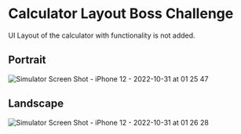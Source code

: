  # Calculator Layout Boss Challenge

UI Layout of the calculator with functionality is not added.

## Portrait
 ![Simulator Screen Shot - iPhone 12 - 2022-10-31 at 01 25 47](https://user-images.githubusercontent.com/107383299/198898910-38298de8-14e9-44ad-9b65-813fe679d022.png)

 
## Landscape

![Simulator Screen Shot - iPhone 12 - 2022-10-31 at 01 26 28](https://user-images.githubusercontent.com/107383299/198898912-55f796d2-4dc2-44b7-8c82-a55021258e8d.png)
